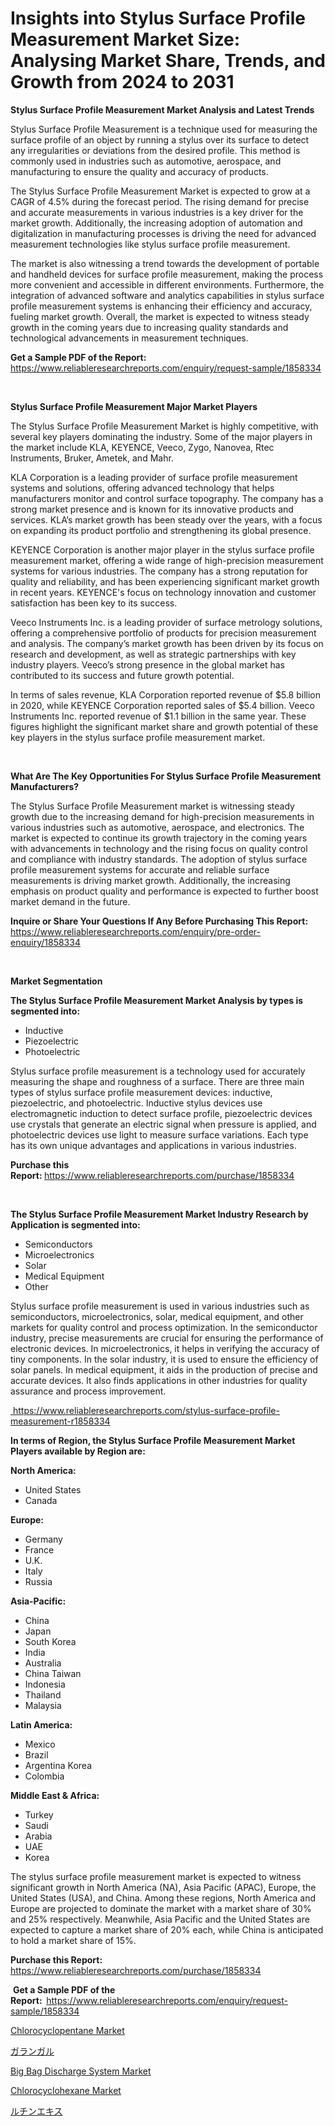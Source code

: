 <p><h1>Insights into Stylus Surface Profile Measurement Market Size: Analysing Market Share, Trends, and Growth from 2024 to 2031</h1></p><p><strong>Stylus Surface Profile Measurement Market Analysis and Latest Trends</strong></p>
<p><p>Stylus Surface Profile Measurement is a technique used for measuring the surface profile of an object by running a stylus over its surface to detect any irregularities or deviations from the desired profile. This method is commonly used in industries such as automotive, aerospace, and manufacturing to ensure the quality and accuracy of products.</p><p>The Stylus Surface Profile Measurement Market is expected to grow at a CAGR of 4.5% during the forecast period. The rising demand for precise and accurate measurements in various industries is a key driver for the market growth. Additionally, the increasing adoption of automation and digitalization in manufacturing processes is driving the need for advanced measurement technologies like stylus surface profile measurement.</p><p>The market is also witnessing a trend towards the development of portable and handheld devices for surface profile measurement, making the process more convenient and accessible in different environments. Furthermore, the integration of advanced software and analytics capabilities in stylus surface profile measurement systems is enhancing their efficiency and accuracy, fueling market growth. Overall, the market is expected to witness steady growth in the coming years due to increasing quality standards and technological advancements in measurement techniques.</p></p>
<p><strong>Get a Sample PDF of the Report:&nbsp;</strong> <a href="https://www.reliableresearchreports.com/enquiry/request-sample/1858334">https://www.reliableresearchreports.com/enquiry/request-sample/1858334</a></p>
<p>&nbsp;</p>
<p><strong>Stylus Surface Profile Measurement Major Market Players</strong></p>
<p><p>The Stylus Surface Profile Measurement Market is highly competitive, with several key players dominating the industry. Some of the major players in the market include KLA, KEYENCE, Veeco, Zygo, Nanovea, Rtec Instruments, Bruker, Ametek, and Mahr.</p><p>KLA Corporation is a leading provider of surface profile measurement systems and solutions, offering advanced technology that helps manufacturers monitor and control surface topography. The company has a strong market presence and is known for its innovative products and services. KLA’s market growth has been steady over the years, with a focus on expanding its product portfolio and strengthening its global presence.</p><p>KEYENCE Corporation is another major player in the stylus surface profile measurement market, offering a wide range of high-precision measurement systems for various industries. The company has a strong reputation for quality and reliability, and has been experiencing significant market growth in recent years. KEYENCE's focus on technology innovation and customer satisfaction has been key to its success.</p><p>Veeco Instruments Inc. is a leading provider of surface metrology solutions, offering a comprehensive portfolio of products for precision measurement and analysis. The company’s market growth has been driven by its focus on research and development, as well as strategic partnerships with key industry players. Veeco’s strong presence in the global market has contributed to its success and future growth potential.</p><p>In terms of sales revenue, KLA Corporation reported revenue of $5.8 billion in 2020, while KEYENCE Corporation reported sales of $5.4 billion. Veeco Instruments Inc. reported revenue of $1.1 billion in the same year. These figures highlight the significant market share and growth potential of these key players in the stylus surface profile measurement market.</p></p>
<p>&nbsp;</p>
<p><strong>What Are The Key Opportunities For Stylus Surface Profile Measurement Manufacturers?</strong></p>
<p><p>The Stylus Surface Profile Measurement market is witnessing steady growth due to the increasing demand for high-precision measurements in various industries such as automotive, aerospace, and electronics. The market is expected to continue its growth trajectory in the coming years with advancements in technology and the rising focus on quality control and compliance with industry standards. The adoption of stylus surface profile measurement systems for accurate and reliable surface measurements is driving market growth. Additionally, the increasing emphasis on product quality and performance is expected to further boost market demand in the future.</p></p>
<p><strong>Inquire or Share Your Questions If Any Before Purchasing This Report:</strong> <a href="https://www.reliableresearchreports.com/enquiry/pre-order-enquiry/1858334">https://www.reliableresearchreports.com/enquiry/pre-order-enquiry/1858334</a></p>
<p>&nbsp;</p>
<p><strong>Market Segmentation</strong></p>
<p><strong>The Stylus Surface Profile Measurement Market Analysis by types is segmented into:</strong></p>
<p><ul><li>Inductive</li><li>Piezoelectric</li><li>Photoelectric</li></ul></p>
<p><p>Stylus surface profile measurement is a technology used for accurately measuring the shape and roughness of a surface. There are three main types of stylus surface profile measurement devices: inductive, piezoelectric, and photoelectric. Inductive stylus devices use electromagnetic induction to detect surface profile, piezoelectric devices use crystals that generate an electric signal when pressure is applied, and photoelectric devices use light to measure surface variations. Each type has its own unique advantages and applications in various industries.</p></p>
<p><strong>Purchase this Report:&nbsp;</strong><a href="https://www.reliableresearchreports.com/purchase/1858334">https://www.reliableresearchreports.com/purchase/1858334</a></p>
<p>&nbsp;</p>
<p><strong>The Stylus Surface Profile Measurement Market Industry Research by Application is segmented into:</strong></p>
<p><ul><li>Semiconductors</li><li>Microelectronics</li><li>Solar</li><li>Medical Equipment</li><li>Other</li></ul></p>
<p><p>Stylus surface profile measurement is used in various industries such as semiconductors, microelectronics, solar, medical equipment, and other markets for quality control and process optimization. In the semiconductor industry, precise measurements are crucial for ensuring the performance of electronic devices. In microelectronics, it helps in verifying the accuracy of tiny components. In the solar industry, it is used to ensure the efficiency of solar panels. In medical equipment, it aids in the production of precise and accurate devices. It also finds applications in other industries for quality assurance and process improvement.</p></p>
<p><a href="https://www.reliableresearchreports.com/stylus-surface-profile-measurement-r1858334">&nbsp;https://www.reliableresearchreports.com/stylus-surface-profile-measurement-r1858334</a></p>
<p><strong>In terms of Region, the Stylus Surface Profile Measurement Market Players available by Region are:</strong></p>
<p>
    <p> <strong> North America: </strong>
        <ul>
            <li>United States</li>
            <li>Canada</li>
        </ul>
        </p> 
    <p> <strong> Europe: </strong>
        <ul>
            <li>Germany</li>
            <li>France</li>
            <li>U.K.</li>
            <li>Italy</li>
            <li>Russia</li>
        </ul>
        </p> 
    <p> <strong> Asia-Pacific: </strong>
        <ul>
            <li>China</li>
            <li>Japan</li>
            <li>South Korea</li>
            <li>India</li>
            <li>Australia</li>
            <li>China Taiwan</li>
            <li>Indonesia</li>
            <li>Thailand</li>
            <li>Malaysia</li>
        </ul>
        </p> 
    <p> <strong> Latin America: </strong>
        <ul>
            <li>Mexico</li>
            <li>Brazil</li>
            <li>Argentina Korea</li>
            <li>Colombia</li>
        </ul>
        </p> 
    <p> <strong> Middle East & Africa: </strong>
        <ul>
            <li>Turkey</li>
            <li>Saudi</li>
            <li>Arabia</li>
            <li>UAE</li>
            <li>Korea</li>
        </ul>
    </p>
    </p>
<p><p>The stylus surface profile measurement market is expected to witness significant growth in North America (NA), Asia Pacific (APAC), Europe, the United States (USA), and China. Among these regions, North America and Europe are projected to dominate the market with a market share of 30% and 25% respectively. Meanwhile, Asia Pacific and the United States are expected to capture a market share of 20% each, while China is anticipated to hold a market share of 15%.</p></p>
<p><strong>Purchase this Report: </strong><a href="https://www.reliableresearchreports.com/purchase/1858334">https://www.reliableresearchreports.com/purchase/1858334</a></p>
<p>&nbsp;<strong>Get a Sample PDF of the Report:&nbsp;&nbsp;</strong><a href="https://www.reliableresearchreports.com/enquiry/request-sample/1858334">https://www.reliableresearchreports.com/enquiry/request-sample/1858334</a></p>
<p><strong></strong></p>
<p><p><a href="https://issuu.com/reportprime-2/docs/chlorocyclopentane-market-size-2030.pptx">Chlorocyclopentane Market</a></p><p><a href="https://github.com/cnnriuez22368/Market-Research-Report-List-1/blob/main/283454742946.md">ガランガル</a></p><p><a href="https://github.com/yemakinde/Market-Research-Report-List-2/blob/main/big-bag-discharge-system-market.md">Big Bag Discharge System Market</a></p><p><a href="https://issuu.com/reportprime-2/docs/chlorocyclohexane-market-size-2030.pptx">Chlorocyclohexane Market</a></p><p><a href="https://github.com/LeanneBruen2023/Market-Research-Report-List-1/blob/main/878190442947.md">ルチンエキス</a></p></p>